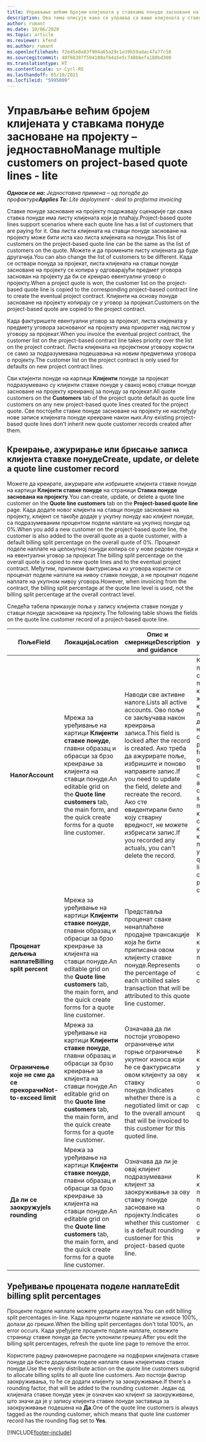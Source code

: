 ```yaml
---
title: Управљање већим бројем клијената у ставкама понуде засноване на пројекту – једноставно
description: Ова тема описује како се управља са више клијената у ставкама понуда заснованим на пројекту.
author: rumant
ms.date: 10/06/2020
ms.topic: article
ms.reviewer: kfend
ms.author: rumant
ms.openlocfilehash: f2e45e0a83f904a65a29c1e39b59adac47a77c58
ms.sourcegitcommit: 40f68387f594180af64a5e5c748b6efa188bd300
ms.translationtype: HT
ms.contentlocale: sr-Cyrl-RS
ms.lasthandoff: 05/10/2021
ms.locfileid: "5995009"
---
```

# <a name="manage-multiple-customers-on-project-based-quote-lines---lite"></a><span data-ttu-id="24068-103">Управљање већим бројем клијената у ставкама понуде засноване на пројекту – једноставно</span><span class="sxs-lookup"><span data-stu-id="24068-103">Manage multiple customers on project-based quote lines - lite</span></span>

<span data-ttu-id="24068-104">_**Односи се на:** Једноставна примена – од погодбе до профактуре_</span><span class="sxs-lookup"><span data-stu-id="24068-104">_**Applies To:** Lite deployment - deal to proforma invoicing_</span></span>

<span data-ttu-id="24068-105">Ставке понуде засноване на пројекту подржавају сценарије где свака ставка понуде има листу клијената који је плаћају.</span><span class="sxs-lookup"><span data-stu-id="24068-105">Project-based quote lines support scenarios where each quote line has a list of customers that are paying for it.</span></span> <span data-ttu-id="24068-106">Ова листа клијената на ставци понуде засноване на пројекту може бити иста као листа клијената на понуди.</span><span class="sxs-lookup"><span data-stu-id="24068-106">This list of customers on the project-based quote line can be the same as the list of customers on the quote.</span></span> <span data-ttu-id="24068-107">Можете и да промените листу клијената да буде другачија.</span><span class="sxs-lookup"><span data-stu-id="24068-107">You can also change the list of customers to be different.</span></span> <span data-ttu-id="24068-108">Када се оствари понуда за пројекат, листа клијената на ставци понуде засноване на пројекту се копира у одговарајући предмет уговора заснован на пројекту да би се креирао евентуални уговор о пројекту.</span><span class="sxs-lookup"><span data-stu-id="24068-108">When a project quote is won, the customer list on the project-based quote line is copied to the corresponding project–based contract line to create the eventual project contract.</span></span> <span data-ttu-id="24068-109">Клијенти на основу понуде засноване на пројекту копирају се у уговор за пројекат.</span><span class="sxs-lookup"><span data-stu-id="24068-109">Customers on the project-based quote are copied to the project contract.</span></span>

<span data-ttu-id="24068-110">Када фактуришете евентуални уговор за пројекат, листа клијената у предмету уговора заснованог на пројекту има приоритет над листом у уговору за пројекат.</span><span class="sxs-lookup"><span data-stu-id="24068-110">When you invoice the eventual project contract, the customer list on the project-based contract line takes priority over the list on the project contract.</span></span> <span data-ttu-id="24068-111">Листа клијената на пројектном уговору користи се само за подразумевана подешавања на новим предметима уговора о пројекту.</span><span class="sxs-lookup"><span data-stu-id="24068-111">The customer list on the project contract is only used for defaults on new project contract lines.</span></span>

<span data-ttu-id="24068-112">Сви клијенти понуде на картици **Клијенти** понуде за пројекат подразумевано су клијенти ставке понуде у свакој новој ставци понуде засноване на пројекту креираној за понуду за пројекат.</span><span class="sxs-lookup"><span data-stu-id="24068-112">All quote customers on the **Customers** tab of the project quote default as quote line customers on any new project-based quote lines created for the project quote.</span></span> <span data-ttu-id="24068-113">Све постојеће ставке понуде засноване на пројекту не наслеђују нове записе клијената понуде креиране након њих.</span><span class="sxs-lookup"><span data-stu-id="24068-113">Any existing project-based quote lines don't inherit new quote customer records created after them.</span></span>

## <a name="create-update-or-delete-a-quote-line-customer-record"></a><span data-ttu-id="24068-114">Креирање, ажурирање или брисање записа клијента ставке понуде</span><span class="sxs-lookup"><span data-stu-id="24068-114">Create, update, or delete a quote line customer record</span></span>

<span data-ttu-id="24068-115">Можете да креирате, ажурирате или избришете клијента ставке понуде на картици **Клијенти ставке понуде** на страници **Ставка понуде заснована на пројекту**.</span><span class="sxs-lookup"><span data-stu-id="24068-115">You can create, update, or delete a quote line customer on the **Quote line customers** tab on the **Project-based quote line** page.</span></span> <span data-ttu-id="24068-116">Када додате новог клијента на ставци понуде засноване на пројекту, клијент се такође додаје у укупну понуду као клијент понуде, са подразумеваним процентом поделе наплате на укупној понуди од 0%.</span><span class="sxs-lookup"><span data-stu-id="24068-116">When you add a new customer on the project-based quote line, the customer is also added to the overall quote as a quote customer, with a default billing split percentage on the overall quote of 0%.</span></span> <span data-ttu-id="24068-117">Проценат поделе наплате на целокупној понуди копира се у нове редове понуда и на евентуални уговор за пројекат.</span><span class="sxs-lookup"><span data-stu-id="24068-117">The billing split percentage on the overall quote is copied to new quote lines and to the eventual project contract.</span></span> <span data-ttu-id="24068-118">Међутим, приликом фактурисања из уговора користи се проценат поделе наплате на нивоу ставке понуде, а не проценат поделе наплате на укупном нивоу уговора.</span><span class="sxs-lookup"><span data-stu-id="24068-118">However, when invoicing from the contract, the billing split percentage at the quote line level is used, not the billing split percentage at the overall contract level.</span></span> 

<span data-ttu-id="24068-119">Следећа табела приказује поља у запису клијента ставке понуде у ставци понуде засноване на пројекту.</span><span class="sxs-lookup"><span data-stu-id="24068-119">The following table shows the fields on the quote line customer record of a project-based quote line.</span></span>

| <span data-ttu-id="24068-120">Поље</span><span class="sxs-lookup"><span data-stu-id="24068-120">Field</span></span> | <span data-ttu-id="24068-121">Локација</span><span class="sxs-lookup"><span data-stu-id="24068-121">Location</span></span> | <span data-ttu-id="24068-122">Опис и смернице</span><span class="sxs-lookup"><span data-stu-id="24068-122">Description and guidance</span></span> | <span data-ttu-id="24068-123">Последични утицај</span><span class="sxs-lookup"><span data-stu-id="24068-123">Downstream impact</span></span> |
| --- | --- | --- | --- |
| <span data-ttu-id="24068-124">**Налог**</span><span class="sxs-lookup"><span data-stu-id="24068-124">**Account**</span></span> | <span data-ttu-id="24068-125">Мрежа за уређивање на картици **Клијенти ставке понуде**, главни образац и обрасци за брзо креирање за клијента на ставци понуде.</span><span class="sxs-lookup"><span data-stu-id="24068-125">An editable grid on the **Quote line customers** tab, the main form, and the quick create forms for a quote line customer.</span></span> | <span data-ttu-id="24068-126">Наводи све активне налоге.</span><span class="sxs-lookup"><span data-stu-id="24068-126">Lists all active accounts.</span></span> <span data-ttu-id="24068-127">Ово поље се закључава након креирања записа.</span><span class="sxs-lookup"><span data-stu-id="24068-127">This field is locked after the record is created.</span></span> <span data-ttu-id="24068-128">Ако треба да ажурирате поље, избришите и поново направите запис.</span><span class="sxs-lookup"><span data-stu-id="24068-128">If you need to update the field, delete and recreate the record.</span></span> <span data-ttu-id="24068-129">Ако сте евидентирали било коју стварну вредност, не можете избрисати запис.</span><span class="sxs-lookup"><span data-stu-id="24068-129">If you recorded any actuals, you can't delete the record.</span></span> | <span data-ttu-id="24068-130">Када одаберете пословни контакт са главне листе пословних контаката који желите да додате, клијент на ставци понуде се такође додаје као клијент на понуди када га сачувате.</span><span class="sxs-lookup"><span data-stu-id="24068-130">When you pick an account from the master list of accounts to add, the quote line customer is also added as a quote customer when you save it.</span></span> <span data-ttu-id="24068-131">Када се понуда оствари, клијенти на ставкама понуде копирају се у клијенте на предметима уговора.</span><span class="sxs-lookup"><span data-stu-id="24068-131">When a quote is won, quote line customers are copied to the project contract line customers.</span></span> |
| <span data-ttu-id="24068-132">**Проценат дељења наплате**</span><span class="sxs-lookup"><span data-stu-id="24068-132">**Billing split percent**</span></span> | <span data-ttu-id="24068-133">Мрежа за уређивање на картици **Клијенти ставке понуде**, главни образац и обрасци за брзо креирање за клијента на ставци понуде.</span><span class="sxs-lookup"><span data-stu-id="24068-133">An editable grid on the **Quote line customers** tab, the main form, and the quick create forms for a quote line customer.</span></span> | <span data-ttu-id="24068-134">Представља проценат сваке ненаплаћене продајне трансакције која ће бити приписана овом клијенту ставке понуде.</span><span class="sxs-lookup"><span data-stu-id="24068-134">Represents the percentage of each unbilled sales transaction that will be attributed to this quote line customer.</span></span> | <span data-ttu-id="24068-135">Копира се у клијенте предмета уговора за пројекат.</span><span class="sxs-lookup"><span data-stu-id="24068-135">Copied over to project contract line customers.</span></span> |
| <span data-ttu-id="24068-136">**Ограничење које не сме да се прекорачи**</span><span class="sxs-lookup"><span data-stu-id="24068-136">**Not-to-exceed limit**</span></span> | <span data-ttu-id="24068-137">Мрежа за уређивање на картици **Клијенти ставке понуде**, главни образац и обрасци за брзо креирање за клијента на ставци понуде.</span><span class="sxs-lookup"><span data-stu-id="24068-137">An editable grid on the **Quote line customers** tab, the main form, and the quick create forms for a quote line customer.</span></span> | <span data-ttu-id="24068-138">Означава да ли постоји уговорено ограничење или горње ограничење укупног износа који ће се фактурисати овом клијенту за ову ставку понуде.</span><span class="sxs-lookup"><span data-stu-id="24068-138">Indicates whether there is a negotiated limit or cap to the overall amount that will be invoiced to this customer for this quoted line.</span></span> | <span data-ttu-id="24068-139">Копира се у клијенте предмета уговора о пројекту када се понуда оствари.</span><span class="sxs-lookup"><span data-stu-id="24068-139">Copied over to project contract line customers when a quote is won.</span></span> |
| <span data-ttu-id="24068-140">**Да ли се заокружује**</span><span class="sxs-lookup"><span data-stu-id="24068-140">**Is rounding**</span></span> | <span data-ttu-id="24068-141">Мрежа за уређивање на картици **Клијенти ставке понуде**, главни образац и обрасци за брзо креирање за клијента на ставци понуде.</span><span class="sxs-lookup"><span data-stu-id="24068-141">An editable grid on the **Quote line customers** tab, the main form, and the quick create forms for a quote line customer.</span></span> | <span data-ttu-id="24068-142">Означава да ли је овај клијент подразумевани клијент за заокруживање за ову ставку понуде засноване на пројекту.</span><span class="sxs-lookup"><span data-stu-id="24068-142">Indicates whether this customer is a default rounding customer for this project-based quote line.</span></span> | <span data-ttu-id="24068-143">Копира се у клијенте уговора о пројекту када се понуда оствари.</span><span class="sxs-lookup"><span data-stu-id="24068-143">Copied over to project contract customers when a quote is won.</span></span> |

## <a name="edit-billing-split-percentages"></a><span data-ttu-id="24068-144">Уређивање процената поделе наплате</span><span class="sxs-lookup"><span data-stu-id="24068-144">Edit billing split percentages</span></span>

<span data-ttu-id="24068-145">Проценте поделе наплате можете уредити изнутра.</span><span class="sxs-lookup"><span data-stu-id="24068-145">You can edit billing split percentages in-line.</span></span> <span data-ttu-id="24068-146">Када проценти поделе наплате не износе 100%, долази до грешке.</span><span class="sxs-lookup"><span data-stu-id="24068-146">When the billing split percentages don't total 100%, an error occurs.</span></span> <span data-ttu-id="24068-147">Када уређујете проценте поделе наплате, освежите страницу ставке понуде да бисте уклонили грешку.</span><span class="sxs-lookup"><span data-stu-id="24068-147">After you edit the billing split percentages, refresh the quote line page to remove the error.</span></span>

<span data-ttu-id="24068-148">Користите радњу равномерне расподеле на подформи клијената ставке понуде да бисте доделили поделе наплате свим клијентима ставке понуде.</span><span class="sxs-lookup"><span data-stu-id="24068-148">Use the evenly distribute action on the quote line customers subgrid to allocate billing splits to all quote line customers.</span></span> <span data-ttu-id="24068-149">Ако постоји фактор заокруживања, то ће се додати клијенту за заокруживање.</span><span class="sxs-lookup"><span data-stu-id="24068-149">If there's a rounding factor, that will be added to the rounding customer.</span></span> <span data-ttu-id="24068-150">Један од клијената ставке понуде увек је означен као клијент за заокруживање, што значи да је у запису клијента ставке понуде заставица за заокруживање подешена на **Да**.</span><span class="sxs-lookup"><span data-stu-id="24068-150">One of the quote line customers is always tagged as the rounding customer, which means that quote line customer record has the rounding flag set to **Yes**.</span></span> 


[!INCLUDE[footer-include](../../includes/footer-banner.md)]